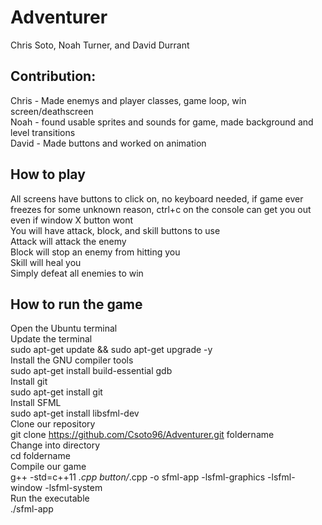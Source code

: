 # Adventurer
Chris Soto, Noah Turner, and David Durrant
## Contribution:
Chris - Made enemys and player classes, game loop, win screen/deathscreen </br>
Noah - found usable sprites and sounds for game, made background and level transitions </br>
David - Made buttons and worked on animation
## How to play
All screens have buttons to click on, no keyboard needed, if game ever freezes for some unknown reason, ctrl+c on the console can get you out even if window X button wont </br>
You will have attack, block, and skill buttons to use </br>
Attack will attack the enemy </br>
Block will stop an enemy from hitting you </br>
Skill will heal you </br>
Simply defeat all enemies to win
## How to run the game 
Open the Ubuntu terminal </br>
Update the terminal </br>
sudo apt-get update && sudo apt-get upgrade -y </br>
Install the GNU compiler tools </br>
sudo apt-get install build-essential gdb </br>
Install git </br>
sudo apt-get install git </br>
Install SFML </br>
sudo apt-get install libsfml-dev </br>
Clone our repository </br>
git clone https://github.com/Csoto96/Adventurer.git foldername </br>
Change into directory </br>
cd foldername </br>
Compile our game </br>
g++ -std=c++11 *.cpp button/*.cpp -o sfml-app -lsfml-graphics -lsfml-window -lsfml-system </br>
Run the executable </br>
./sfml-app
